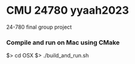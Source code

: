 # CMU 24780 yyaah2023
 24-780 final group project

### Compile and run on Mac using CMake
$> cd OSX
$> ./build_and_run.sh